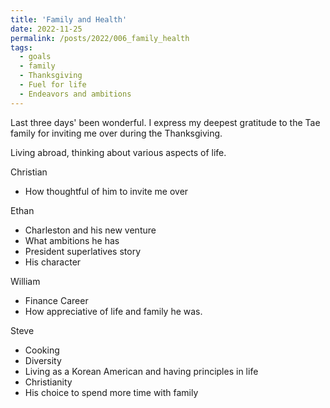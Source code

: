 ```yaml
---
title: 'Family and Health'
date: 2022-11-25
permalink: /posts/2022/006_family_health
tags:
  - goals
  - family
  - Thanksgiving
  - Fuel for life
  - Endeavors and ambitions
---
```


Last three days' been wonderful. I express my deepest gratitude to the Tae family for inviting me over during the Thanksgiving.

Living abroad, thinking about various aspects of life.

Christian
- How thoughtful of him to invite me over

Ethan
- Charleston and his new venture
- What ambitions he has
- President superlatives story
- His character

William
- Finance Career
- How appreciative of life and family he was.

Steve
- Cooking
- Diversity
- Living as a Korean American and having principles in life
- Christianity
- His choice to spend more time with family



